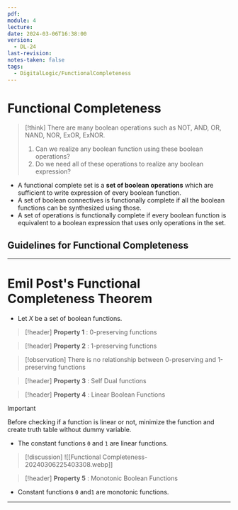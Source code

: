 ```yaml
---
pdf: 
module: 4
lecture: 
date: 2024-03-06T16:38:00
version:
  - DL-24
last-revision: 
notes-taken: false
tags:
  - DigitalLogic/FunctionalCompleteness
---
```

# Functional Completeness
> [!think] 
> There are many boolean operations such as NOT, AND, OR, NAND, NOR, ExOR, ExNOR. 
> 1. Can we realize any boolean function using these boolean operations?
> 2. Do we need all of these operations to realize any boolean expression?

- A functional complete set is a **set of boolean operations** which are sufficient to write expression of every boolean function.
- A set of boolean connectives is functionally complete if all the boolean functions can be synthesized using those.
- A set of operations is functionally complete if every boolean function is equivalent to a boolean expression that uses only operations in the set.

## Guidelines for Functional Completeness



---
# Emil Post's Functional Completeness Theorem

- Let $X$ be a set of boolean functions.


> [!header] **Property 1** : 0-preserving functions


> [!header] **Property 2** : 1-preserving functions



> [!observation] 
> There is no relationship between 0-preserving and 1-preserving functions


> [!header] **Property 3** : Self Dual functions



> [!header] **Property 4** : Linear Boolean Functions


> [!important] 
> Before checking if a function is linear or not, minimize the function and create truth table without dummy variable.

- The constant functions `0` and `1` are linear functions.

> [!discussion] 
> ![[Functional Completeness-20240306225403308.webp]]


> [!header] **Property 5** : Monotonic Boolean Functions

- Constant functions `0` and`1` are monotonic functions.

---